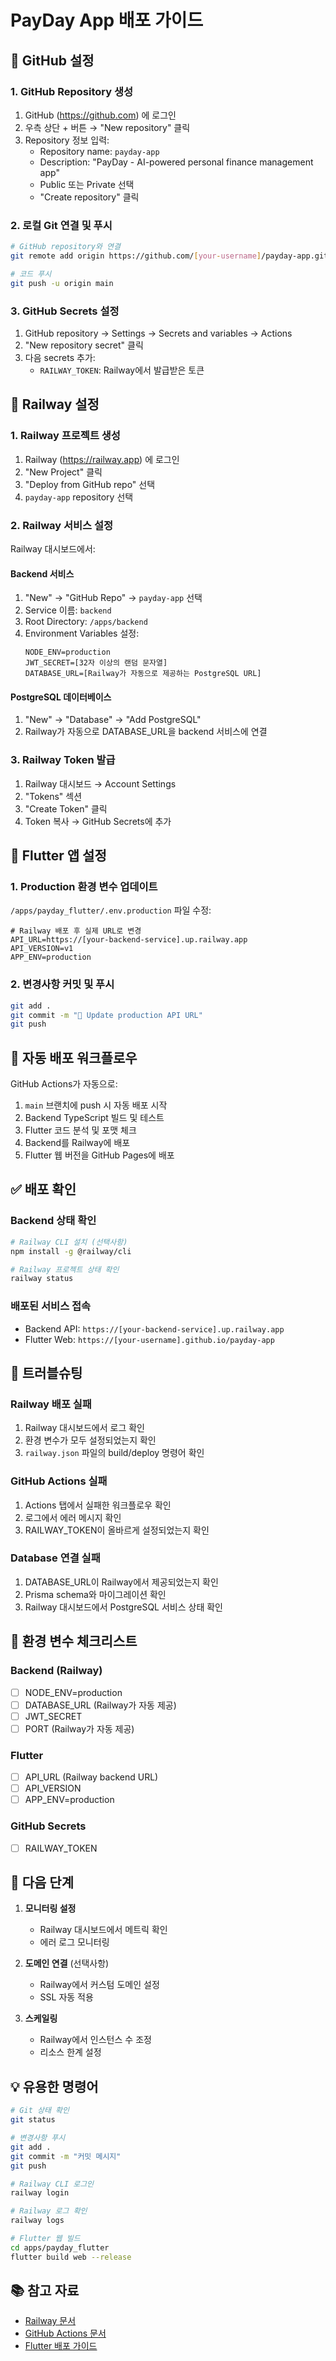 # PayDay App 배포 가이드

## 🚀 GitHub 설정

### 1. GitHub Repository 생성
1. GitHub (https://github.com) 에 로그인
2. 우측 상단 + 버튼 → "New repository" 클릭
3. Repository 정보 입력:
   - Repository name: `payday-app`
   - Description: "PayDay - AI-powered personal finance management app"
   - Public 또는 Private 선택
   - "Create repository" 클릭

### 2. 로컬 Git 연결 및 푸시
```bash
# GitHub repository와 연결
git remote add origin https://github.com/[your-username]/payday-app.git

# 코드 푸시
git push -u origin main
```

### 3. GitHub Secrets 설정
1. GitHub repository → Settings → Secrets and variables → Actions
2. "New repository secret" 클릭
3. 다음 secrets 추가:
   - `RAILWAY_TOKEN`: Railway에서 발급받은 토큰

## 🚂 Railway 설정

### 1. Railway 프로젝트 생성
1. Railway (https://railway.app) 에 로그인
2. "New Project" 클릭
3. "Deploy from GitHub repo" 선택
4. `payday-app` repository 선택

### 2. Railway 서비스 설정
Railway 대시보드에서:

#### Backend 서비스
1. "New" → "GitHub Repo" → `payday-app` 선택
2. Service 이름: `backend`
3. Root Directory: `/apps/backend`
4. Environment Variables 설정:
   ```
   NODE_ENV=production
   JWT_SECRET=[32자 이상의 랜덤 문자열]
   DATABASE_URL=[Railway가 자동으로 제공하는 PostgreSQL URL]
   ```

#### PostgreSQL 데이터베이스
1. "New" → "Database" → "Add PostgreSQL"
2. Railway가 자동으로 DATABASE_URL을 backend 서비스에 연결

### 3. Railway Token 발급
1. Railway 대시보드 → Account Settings
2. "Tokens" 섹션
3. "Create Token" 클릭
4. Token 복사 → GitHub Secrets에 추가

## 📱 Flutter 앱 설정

### 1. Production 환경 변수 업데이트
`/apps/payday_flutter/.env.production` 파일 수정:
```env
# Railway 배포 후 실제 URL로 변경
API_URL=https://[your-backend-service].up.railway.app
API_VERSION=v1
APP_ENV=production
```

### 2. 변경사항 커밋 및 푸시
```bash
git add .
git commit -m "🔧 Update production API URL"
git push
```

## 🔄 자동 배포 워크플로우

GitHub Actions가 자동으로:
1. `main` 브랜치에 push 시 자동 배포 시작
2. Backend TypeScript 빌드 및 테스트
3. Flutter 코드 분석 및 포맷 체크
4. Backend를 Railway에 배포
5. Flutter 웹 버전을 GitHub Pages에 배포

## ✅ 배포 확인

### Backend 상태 확인
```bash
# Railway CLI 설치 (선택사항)
npm install -g @railway/cli

# Railway 프로젝트 상태 확인
railway status
```

### 배포된 서비스 접속
- Backend API: `https://[your-backend-service].up.railway.app`
- Flutter Web: `https://[your-username].github.io/payday-app`

## 🔧 트러블슈팅

### Railway 배포 실패
1. Railway 대시보드에서 로그 확인
2. 환경 변수가 모두 설정되었는지 확인
3. `railway.json` 파일의 build/deploy 명령어 확인

### GitHub Actions 실패
1. Actions 탭에서 실패한 워크플로우 확인
2. 로그에서 에러 메시지 확인
3. RAILWAY_TOKEN이 올바르게 설정되었는지 확인

### Database 연결 실패
1. DATABASE_URL이 Railway에서 제공되었는지 확인
2. Prisma schema와 마이그레이션 확인
3. Railway 대시보드에서 PostgreSQL 서비스 상태 확인

## 📝 환경 변수 체크리스트

### Backend (Railway)
- [ ] NODE_ENV=production
- [ ] DATABASE_URL (Railway가 자동 제공)
- [ ] JWT_SECRET
- [ ] PORT (Railway가 자동 제공)

### Flutter
- [ ] API_URL (Railway backend URL)
- [ ] API_VERSION
- [ ] APP_ENV=production

### GitHub Secrets
- [ ] RAILWAY_TOKEN

## 🎯 다음 단계

1. **모니터링 설정**
   - Railway 대시보드에서 메트릭 확인
   - 에러 로그 모니터링

2. **도메인 연결** (선택사항)
   - Railway에서 커스텀 도메인 설정
   - SSL 자동 적용

3. **스케일링**
   - Railway에서 인스턴스 수 조정
   - 리소스 한계 설정

## 💡 유용한 명령어

```bash
# Git 상태 확인
git status

# 변경사항 푸시
git add .
git commit -m "커밋 메시지"
git push

# Railway CLI 로그인
railway login

# Railway 로그 확인
railway logs

# Flutter 웹 빌드
cd apps/payday_flutter
flutter build web --release
```

## 📚 참고 자료

- [Railway 문서](https://docs.railway.app)
- [GitHub Actions 문서](https://docs.github.com/en/actions)
- [Flutter 배포 가이드](https://flutter.dev/docs/deployment/web)